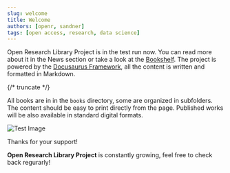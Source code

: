 ```yaml
---
slug: welcome
title: Welcome
authors: [openr, sandner]
tags: [open access, research, data science]
---
```


Open Research Library Project is in the test run now. You can read more about it in the News section or take a look at the [Bookshelf](./docs/intro). The project is powered by the [Docusaurus Framework](https://docusaurus.io), all the content is written and formatted in Markdown.

{/* truncate */}

All books are in in the `books` directory, some are organized in subfolders. The content should be easy to print directly from the page. Published works will be also available in standard digital formats.

![Test Image](./blog-02.svg)

Thanks for your support!

**Open Research Library Project** is constantly growing, feel free to check back regurarly!  
